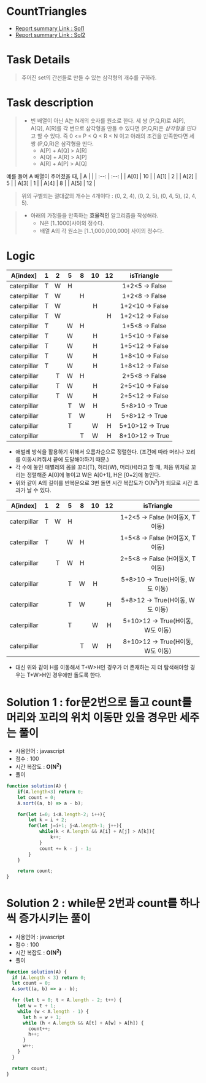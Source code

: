 # CountTriangles
* [Report summary Link : Sol1](https://app.codility.com/demo/results/trainingUVNVMX-M3Z/)
* [Report summary Link : Sol2](https://app.codility.com/demo/results/training4QSHGZ-DYM/)

# Task Details
> 주어진 set의 간선들로 만들 수 있는 삼각형의 개수를 구하라.
# Task description
> * 빈 배열이 아닌 A는 N개의 숫자를 원소로 한다. 세 쌍 (P,Q,R)로 A[P], A[Q], A[R]를 각 변으로 삼각형을 만들 수 있다면 (P,Q,R)은 <i>삼각형을 띤다</i>고 할 수 있다. 즉 0 <= P < Q < R < N 이고 아래의 조건을 만족한다면 세 쌍 (P,Q,R)은 삼각형을 띤다.
>     * A[P] + A[Q] > A[R]
>     * A[Q] + A[R] > A[P]
>     * A[R] + A[P] > A[Q]

예를 들어 A 배열이 주어졌을 때,
| A |  |
| :--: | :--: |
| A[0] | 10 | 
| A[1] | 2 | 
| A[2] | 5 | 
| A[3] | 1 | 
| A[4] | 8 | 
| A[5] | 12 | 

> 위의 구별되는 절대값의 개수는 4개이다 :  (0, 2, 4), (0, 2, 5), (0, 4, 5), (2, 4, 5). 

> * 아래의 가정들을 만족하는 **효율적인** 알고리즘을 작성해라.
>     * N은  [1..1000]사이의 정수다.
>     * 배열 A의 각 원소는 [1..1,000,000,000] 사이의 정수다.

# Logic
| A[index] | 1 | 2 | 5 | 8 | 10  | 12 | isTriangle |
| :--: | :--: |:--: | :--: |:--: | :--: |:--: |:--: |
| caterpillar | T | W | H | |  |  |1+2<5 -> False |
| caterpillar | T | W |  | H |  |  |1+2<8 -> False |
| caterpillar | T | W |  |  | H |  |1+2<10 -> False |
| caterpillar | T | W |  |  |  | H |1+2<12 -> False |
| caterpillar | T | | W  | H |  |  |1+5<8 -> False |
| caterpillar | T | | W  | | H  |  |1+5<10 -> False |
| caterpillar | T | | W  | | H  |  |1+5<12 -> False |
| caterpillar | T | | W  | | H  |  |1+8<10 -> False |
| caterpillar | T | | W  | | H  |  |1+8<12 -> False |
| caterpillar |  |T | W  |H |   |  |2+5<8 -> False |
| caterpillar |  |T | W  | | H  |  |2+5<10 -> False |
| caterpillar |  |T | W  | | H  |  |2+5<12 -> False |
| caterpillar |  | |  T | W| H  |  |5+8>10 -> True |
| caterpillar |  | |  T | W|   | H |5+8>12 -> True |
| caterpillar |  | |  T | | W  | H |5+10>12 -> True |
| caterpillar |  | |   |T | W  | H |8+10>12 -> True |
* 애벌레 방식을 활용하기 위해서 오름차순으로 정렬한다. (조건에 따라 머리나 꼬리를 이동시켜줘서 끝에 도달해야하기 때문.)
* 각 수에 놓인 애벌레의 몸을 꼬리(T), 허리(W), 머리(H)라고 할 때, 처음 위치로 꼬리는 정렬해준 A[0]에 놓이고 W은 A[0+1], H은 [0+2]에 놓인다.
* 위와 같이 A의 길이를 반복문으로 3번 돌면 시간 복잡도가 O(N<sup>3</sup>)가 되므로 시간 초과가 날 수 있다. 

| A[index] | 1 | 2 | 5 | 8 | 10  | 12 | isTriangle |
| :--: | :--: |:--: | :--: |:--: | :--: |:--: |:--: |
| caterpillar | T | W | H | |  |  |1+2<5 -> False (H이동X, T이동) |
| caterpillar | T | | W  | H |  |  |1+5<8 -> False (H이동X, T이동) |
| caterpillar |  |T | W  |H |   |  |2+5<8 -> False (H이동X, T이동) |
| caterpillar |  | |  T | W| H  |  |5+8>10 -> True(H이동, W도 이동) |
| caterpillar |  | |  T | W|   | H |5+8>12 -> True(H이동, W도 이동) |
| caterpillar |  | |  T | | W  | H |5+10>12 -> True(H이동, W도 이동) |
| caterpillar |  | |   |T | W  | H |8+10>12 -> True(H이동, W도 이동) |
* 대신  위와 같이 H를 이동해서 T+W>H인 경우가 더 존재하는 지 더 탐색해야할 경우는 T+W>H인 경우에만 돌도록 한다.

# Solution 1 : for문2번으로 돌고 count를 머리와 꼬리의 위치 이동만 있을 경우만 세주는 풀이
* 사용언어 : javascript
* 점수 : 100
* 시간 복잡도 : **O(N<sup>2</sup>)** 
* 풀이
```javascript
function solution(A) {
    if(A.length<3) return 0;
    let count = 0;
    A.sort((a, b) => a - b);

    for(let i=0; i<A.length-2; i++){
        let k = i + 2;
        for(let j=i+1; j<A.length-1; j++){
            while(k < A.length && A[i] + A[j] > A[k]){
                k++;
            }
            count += k - j - 1;
        }
    }

    return count;
}
```
# Solution 2 : while문 2번과 count를 하나씩 증가시키는 풀이
* 사용언어 : javascript
* 점수 : 100
* 시간 복잡도 : **O(N<sup>2</sup>)** 
* 풀이
```javascript
function solution(A) {
  if (A.length < 3) return 0;
  let count = 0;
  A.sort((a, b) => a - b);

  for (let t = 0; t < A.length - 2; t++) {
    let w = t + 1;
    while (w < A.length - 1) {
      let h = w + 1;
      while (h < A.length && A[t] + A[w] > A[h]) {
        count++;
        h++;
      }
      w++;
    }
  }

  return count;
}
```
